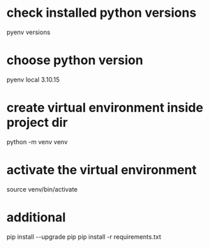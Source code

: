 # check installed python versions
pyenv versions

# choose python version
pyenv local 3.10.15

# create virtual environment inside project dir
python -m venv venv

# activate the virtual environment
source venv/bin/activate

# additional
pip install --upgrade pip
pip install -r requirements.txt
